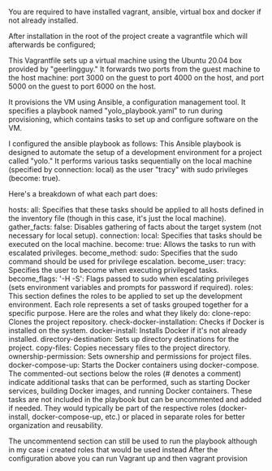 You are required to have installed vagrant, ansible, virtual box and docker if not already installed.
 

After installation in the root of the project create a vagrantfile which will afterwards be configured;

This Vagrantfile sets up a virtual machine using the Ubuntu 20.04 box provided by "geerlingguy." It forwards two ports from the guest machine to the host machine: port 3000 on the guest to port 4000 on the host, and port 5000 on the guest to port 6000 on the host.

It provisions the VM using Ansible, a configuration management tool. It specifies a playbook named "yolo_playbook.yaml" to run during provisioning, which contains tasks to set up and configure software on the VM. 

 I configured the ansible playbook as follows:
  This Ansible playbook is designed to automate the setup of a development environment for a project called "yolo." It performs various tasks sequentially on the local machine (specified by connection: local) as the user "tracy" with sudo privileges (become: true).

Here's a breakdown of what each part does:

hosts: all: Specifies that these tasks should be applied to all hosts defined in the inventory file (though in this case, it's just the local machine).
gather_facts: false: Disables gathering of facts about the target system (not necessary for local setup).
connection: local: Specifies that tasks should be executed on the local machine.
become: true: Allows the tasks to run with escalated privileges.
become_method: sudo: Specifies that the sudo command should be used for privilege escalation.
become_user: tracy: Specifies the user to become when executing privileged tasks.
become_flags: '-H -S': Flags passed to sudo when escalating privileges (sets environment variables and prompts for password if required).
roles: This section defines the roles to be applied to set up the development environment. Each role represents a set of tasks grouped together for a specific purpose. Here are the roles and what they likely do:
clone-repo: Clones the project repository.
check-docker-installation: Checks if Docker is installed on the system.
docker-install: Installs Docker if it's not already installed.
directory-destination: Sets up directory destinations for the project.
copy-files: Copies necessary files to the project directory.
ownership-permission: Sets ownership and permissions for project files.
docker-compose-up: Starts the Docker containers using docker-compose.
The commented-out sections below the roles (# denotes a comment) indicate additional tasks that can be performed, such as starting Docker services, building Docker images, and running Docker containers. These tasks are not included in the playbook but can be uncommented and added if needed. They would typically be part of the respective roles (docker-install, docker-compose-up, etc.) or placed in separate roles for better organization and reusability.

The uncommentend section can still be used to run the playbook although in my case i created roles that would be used instead
 After the configuration above you can run Vagrant up and then vagrant provision